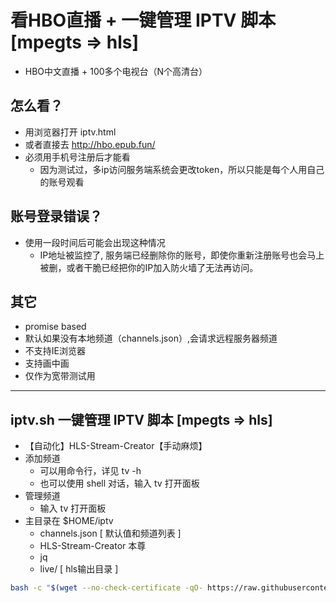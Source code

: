 # 看HBO直播 + 一键管理 IPTV 脚本 [mpegts => hls]

- HBO中文直播 + 100多个电视台（N个高清台）

## 怎么看？

- 用浏览器打开 iptv.html
- 或者直接去 <http://hbo.epub.fun/>
- 必须用手机号注册后才能看
  - 因为测试过，多ip访问服务端系统会更改token，所以只能是每个人用自己的账号观看

## 账号登录错误？

- 使用一段时间后可能会出现这种情况
  - IP地址被监控了, 服务端已经删除你的账号，即使你重新注册账号也会马上被删，或者干脆已经把你的IP加入防火墙了无法再访问。

## 其它

- promise based
- 默认如果没有本地频道（channels.json）,会请求远程服务器频道
- 不支持IE浏览器
- 支持画中画
- 仅作为宽带测试用

---

## iptv.sh 一键管理 IPTV 脚本 [mpegts => hls]

- 【自动化】HLS-Stream-Creator【手动麻烦】
- 添加频道
  - 可以用命令行，详见 tv -h
  - 也可以使用 shell 对话，输入 tv 打开面板
- 管理频道
  - 输入 tv 打开面板
- 主目录在 $HOME/iptv
  - channels.json [ 默认值和频道列表 ]
  - HLS-Stream-Creator 本尊
  - jq
  - live/ [ hls输出目录 ]

``` bash
bash -c "$(wget --no-check-certificate -qO- https://raw.githubusercontent.com/woniuzfb/iptv/master/iptv.sh)"
```